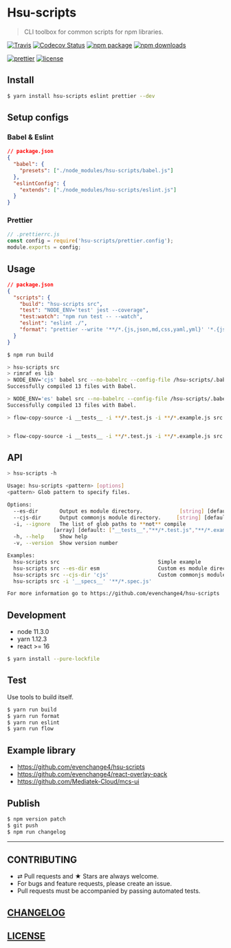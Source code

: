 # Hsu-scripts

> CLI toolbox for common scripts for npm libraries.

[![Travis][build-badge]][build]
[![Codecov Status][codecov-badge]][codecov]
[![npm package][npm-badge]][npm]
[![npm downloads][npm-downloads]][npm]

[![prettier][prettier-badge]][prettier]
[![license][license-badge]][license]

## Install

```bash
$ yarn install hsu-scripts eslint prettier --dev
```

## Setup configs

### Babel & Eslint

```json
// package.json
{
  "babel": {
    "presets": ["./node_modules/hsu-scripts/babel.js"]
  },
  "eslintConfig": {
    "extends": ["./node_modules/hsu-scripts/eslint.js"]
  }
}
```

### Prettier

```js
// .prettierrc.js
const config = require('hsu-scripts/prettier.config');
module.exports = config;
```

## Usage

```json
// package.json
{
  "scripts": {
    "build": "hsu-scripts src",
    "test": "NODE_ENV='test' jest --coverage",
    "test:watch": "npm run test -- --watch",
    "eslint": "eslint ./",
    "format": "prettier --write '**/*.{js,json,md,css,yaml,yml}' '*.{js,json,md,css,yaml,yml}'"
  }
}
```

```bash
$ npm run build

> hsu-scripts src
> rimraf es lib
> NODE_ENV='cjs' babel src --no-babelrc --config-file /hsu-scripts/.babelrc --out-dir lib --ignore __tests__,**/*.test.js,**/*.example.js
Successfully compiled 13 files with Babel.

> NODE_ENV='es' babel src --no-babelrc --config-file /hsu-scripts/.babelrc --out-dir es --ignore __tests__,**/*.test.js,**/*.example.js
Successfully compiled 13 files with Babel.

> flow-copy-source -i __tests__ -i **/*.test.js -i **/*.example.js src lib


> flow-copy-source -i __tests__ -i **/*.test.js -i **/*.example.js src es

```

## API

```bash
> hsu-scripts -h

Usage: hsu-scripts <pattern> [options]
<pattern> Glob pattern to specify files.

Options:
  --es-dir       Output es module directory.            [string] [default: "es"]
  --cjs-dir      Output commonjs module directory.     [string] [default: "lib"]
  -i, --ignore   The list of glob paths to **not** compile
               [array] [default: ["__tests__","**/*.test.js","**/*.example.js"]]
  -h, --help     Show help                                             [boolean]
  -v, --version  Show version number                                   [boolean]

Examples:
  hsu-scripts src                                Simple example
  hsu-scripts src --es-dir esm                   Custom es module directory
  hsu-scripts src --cjs-dir 'cjs'                Custom commonjs module directory
  hsu-scripts src -i '__specs__' '**/*.spec.js'

For more information go to https://github.com/evenchange4/hsu-scripts
```

## Development

- node 11.3.0
- yarn 1.12.3
- react >= 16

```bash
$ yarn install --pure-lockfile
```

## Test

Use tools to build itself.

```bash
$ yarn run build
$ yarn run format
$ yarn run eslint
$ yarn run flow
```

## Example library

- https://github.com/evenchange4/hsu-scripts
- https://github.com/evenchange4/react-overlay-pack
- https://github.com/Mediatek-Cloud/mcs-ui

## Publish

```bash
$ npm version patch
$ git push
$ npm run changelog
```

---

## CONTRIBUTING

- ⇄ Pull requests and ★ Stars are always welcome.
- For bugs and feature requests, please create an issue.
- Pull requests must be accompanied by passing automated tests.

## [CHANGELOG](CHANGELOG.md)

## [LICENSE](LICENSE)

[build-badge]: https://travis-ci.com/evenchange4/hsu-scripts.svg?branch=master
[build]: https://travis-ci.com/evenchange4/hsu-scripts
[npm-badge]: https://img.shields.io/npm/v/hsu-scripts.svg?style=flat-square
[npm]: https://www.npmjs.org/package/hsu-scripts
[codecov-badge]: https://img.shields.io/codecov/c/github/evenchange4/hsu-scripts.svg?style=flat-square
[codecov]: https://codecov.io/github/evenchange4/hsu-scripts?branch=master
[npm-downloads]: https://img.shields.io/npm/dt/hsu-scripts.svg?style=flat-square
[license-badge]: https://img.shields.io/npm/l/hsu-scripts.svg?style=flat-square
[license]: http://michaelhsu.mit-license.org/
[prettier-badge]: https://img.shields.io/badge/styled_with-prettier-ff69b4.svg?style=flat-square
[prettier]: https://github.com/prettier/prettier
